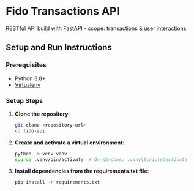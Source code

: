 # Fido Transactions API
RESTful API build with FastAPI - scope: transactions &amp; user interactions

## Setup and Run Instructions

### Prerequisites

- Python 3.8+
- [Virtualenv](https://virtualenv.pypa.io/en/latest/)

### Setup Steps

1. **Clone the repository**:
   ```bash
   git clone <repository-url>
   cd fido-api

2. **Create and activate a virtual environment**:
    ```bash
    python -m venv venv
    source .venv/bin/activate  # On Windows: .venv\Scripts\activate

2. **Install dependencies from the requirements.txt file**:
    ```bash
    pip install -r requirements.txt
